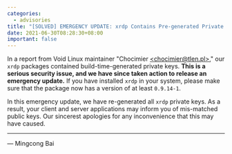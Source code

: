 ```yaml
---
categories:
  - advisories
title: "[SOLVED] EMERGENCY UPDATE: xrdp Contains Pre-generated Private Keys"
date: 2021-06-30T08:28:30+08:00
important: false
---
```


In a report from Void Linux maintainer "Chocimier [\<chocimier@tlen.pl\>](mailto:chocimier@tlen.pl),"
our `xrdp` packages contained build-time-generated private keys. **This is a
serious security issue, and we have since taken action to release an emergency
update.** If you have installed `xrdp` in your system, please make sure that
the package now has a version of at least `0.9.14-1`.

In this emergency update, we have re-generated all `xrdp` private keys. As a
result, your client and server applications may inform you of mis-matched
public keys. Our sincerest apologies for any inconvenience that this may
have caused.

----

— Mingcong Bai

